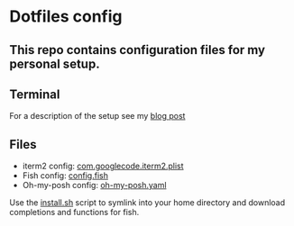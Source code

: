 # Dotfiles config
This repo contains configuration files for my personal setup.
---

## Terminal
For a description of the setup see my [blog post](https://rotendahl.dk/posts/terminal-setup/)
## Files

- iterm2 config: [com.googlecode.iterm2.plist](./com.googlecode.iterm2.plist)
- Fish config: [config.fish](./fish)
- Oh-my-posh config: [oh-my-posh.yaml](oh-my-posh.yaml)

Use the [install.sh](./install.sh) script to symlink into your home directory
and download completions and functions for fish.

